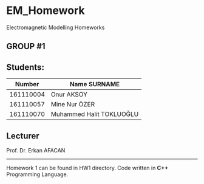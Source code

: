 # EM_Homework
Electromagnetic Modelling Homeworks

## GROUP #1

## Students:
|Number     |Name SURNAME               |
|---------- |-------------------------  |
|161110004  |Onur AKSOY                 |
|161110057  |Mine Nur ÖZER              |
|161110070  |Muhammed Halit TOKLUOĞLU   |

## Lecturer
Prof. Dr. Erkan AFACAN

---

Homework 1 can be found in HW1 directory.
Code written in **C++** Programming Language.
